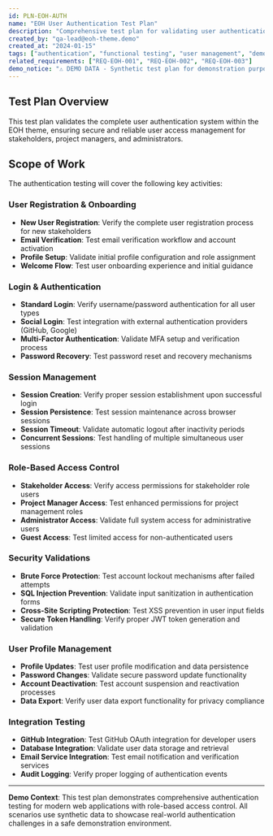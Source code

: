```yaml
---
id: PLN-EOH-AUTH
name: "EOH User Authentication Test Plan"
description: "Comprehensive test plan for validating user authentication functionality within the Expectations-Outcomes-Hub (EOH) theme, including login, logout, session management, and role-based access control."
created_by: "qa-lead@eoh-theme.demo"
created_at: "2024-01-15"
tags: ["authentication", "functional testing", "user management", "demo"]
related_requirements: ["REQ-EOH-001", "REQ-EOH-002", "REQ-EOH-003"]
demo_notice: "⚠️ DEMO DATA - Synthetic test plan for demonstration purposes"
---
```


## Test Plan Overview

This test plan validates the complete user authentication system within the EOH theme, ensuring secure and reliable user access management for stakeholders, project managers, and administrators.

## Scope of Work

The authentication testing will cover the following key activities:

### User Registration & Onboarding

- **New User Registration**: Verify the complete user registration process for new stakeholders
- **Email Verification**: Test email verification workflow and account activation
- **Profile Setup**: Validate initial profile configuration and role assignment
- **Welcome Flow**: Test user onboarding experience and initial guidance

### Login & Authentication

- **Standard Login**: Verify username/password authentication for all user types
- **Social Login**: Test integration with external authentication providers (GitHub, Google)
- **Multi-Factor Authentication**: Validate MFA setup and verification process
- **Password Recovery**: Test password reset and recovery mechanisms

### Session Management

- **Session Creation**: Verify proper session establishment upon successful login
- **Session Persistence**: Test session maintenance across browser sessions
- **Session Timeout**: Validate automatic logout after inactivity periods
- **Concurrent Sessions**: Test handling of multiple simultaneous user sessions

### Role-Based Access Control

- **Stakeholder Access**: Verify access permissions for stakeholder role users
- **Project Manager Access**: Test enhanced permissions for project management roles
- **Administrator Access**: Validate full system access for administrative users
- **Guest Access**: Test limited access for non-authenticated users

### Security Validations

- **Brute Force Protection**: Test account lockout mechanisms after failed attempts
- **SQL Injection Prevention**: Validate input sanitization in authentication forms
- **Cross-Site Scripting Protection**: Test XSS prevention in user input fields
- **Secure Token Handling**: Verify proper JWT token generation and validation

### User Profile Management

- **Profile Updates**: Test user profile modification and data persistence
- **Password Changes**: Validate secure password update functionality
- **Account Deactivation**: Test account suspension and reactivation processes
- **Data Export**: Verify user data export functionality for privacy compliance

### Integration Testing

- **GitHub Integration**: Test GitHub OAuth integration for developer users
- **Database Integration**: Validate user data storage and retrieval
- **Email Service Integration**: Test email notification and verification services
- **Audit Logging**: Verify proper logging of authentication events

---
**Demo Context**: This test plan demonstrates comprehensive authentication testing for modern web applications with role-based access control. All scenarios use synthetic data to showcase real-world authentication challenges in a safe demonstration environment.
